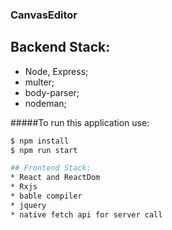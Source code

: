 ### CanvasEditor
## Backend Stack:

* Node, Express;
* multer;
* body-parser;
* nodeman;

#####To run this application use:

```bash
$ npm install
$ npm run start

## Frontend Stack:
* React and ReactDom
* Rxjs
* bable compiler
* jquery
* native fetch api for server call
